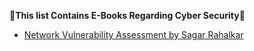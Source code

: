 **📕This list Contains E-Books Regarding Cyber Security📕**

- [Network Vulnerability Assessment by Sagar Rahalkar](https://digtvbg.com/files/books-for-hacking/Network/Network%20Vulnerability%20Assessment%20-%20Identify%20Security%20Loopholes%20in%20Your%20Network%E2%80%99s%20Infrastructure%20by%20Sagar%20Rahalkar.pdf)
